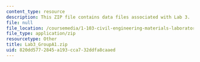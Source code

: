 ```yaml
---
content_type: resource
description: This ZIP file contains data files associated with Lab 3.
file: null
file_location: /coursemedia/1-103-civil-engineering-materials-laboratory-spring-2004/820dd5772845a193cca732ddfa8caaed_Lab3_GroupA1.zip
file_type: application/zip
resourcetype: Other
title: Lab3_GroupA1.zip
uid: 820dd577-2845-a193-cca7-32ddfa8caaed
---
```

